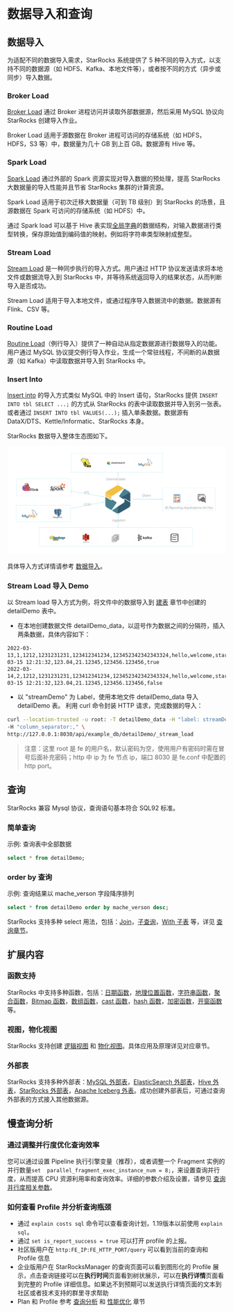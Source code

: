 # 数据导入和查询

## 数据导入

为适配不同的数据导入需求，StarRocks 系统提供了 5 种不同的导入方式，以支持不同的数据源（如 HDFS、Kafka、本地文件等），或者按不同的方式（异步或同步）导入数据。

### Broker Load

[Broker Load](/loading/BrokerLoad.md) 通过 Broker 进程访问并读取外部数据源，然后采用 MySQL 协议向 StarRocks 创建导入作业。

Broker Load 适用于源数据在 Broker 进程可访问的存储系统（如 HDFS，HDFS，S3 等）中，数据量为几十 GB 到上百 GB。数据源有 Hive 等。

### Spark Load

[Spark Load](/loading/SparkLoad.md) 通过外部的 Spark 资源实现对导入数据的预处理，提高 StarRocks 大数据量的导入性能并且节省 StarRocks 集群的计算资源。

Spark Load 适用于初次迁移大数据量（可到 TB 级别）到 StarRocks 的场景，且源数据在 Spark 可访问的存储系统（如 HDFS）中。

通过 Spark load 可以基于 Hive 表实现[全局字典](/loading/SparkLoad.md#全局字典)的数据结构，对输入数据进行类型转换，保存原始值到编码值的映射。例如将字符串类型映射成整型。

### Stream Load

[Stream Load](/loading/StreamLoad.md) 是一种同步执行的导入方式。用户通过 HTTP 协议发送请求将本地文件或数据流导入到 StarRocks 中，并等待系统返回导入的结果状态，从而判断导入是否成功。

Stream Load 适用于导入本地文件，或通过程序导入数据流中的数据。数据源有 Flink、CSV 等。

### Routine Load

[Routine Load](/loading/RoutineLoad.md)（例行导入）提供了一种自动从指定数据源进行数据导入的功能。用户通过 MySQL 协议提交例行导入作业，生成一个常驻线程，不间断的从数据源（如 Kafka）中读取数据并导入到 StarRocks 中。

### Insert Into

[Insert into](/loading/InsertInto.md) 的导入方式类似 MySQL 中的 Insert 语句，StarRocks 提供 `INSERT INTO tbl SELECT ...;` 的方式从 StarRocks 的表中读取数据并导入到另一张表。或者通过 `INSERT INTO tbl VALUES(...);` 插入单条数据。数据源有 DataX/DTS、Kettle/Informatic、StarRocks 本身。

StarRocks 数据导入整体生态图如下。

![starrocks_ecology](../assets/screenshot_1615530614737.png)

具体导入方式详情请参考 [数据导入](../loading/Loading_intro.md)。

### Stream Load 导入 Demo

以 Stream load 导入方式为例，将文件中的数据导入到 [建表](/quick_start/Create_table.md) 章节中创建的 detailDemo 表中。

* 在本地创建数据文件 detailDemo_data，以逗号作为数据之间的分隔符，插入两条数据，具体内容如下：

```Plain Text
2022-03-13,1,1212,1231231231,123412341234,123452342342343324,hello,welcome,starrocks,2022-03-15 12:21:32,123.04,21.12345,123456.123456,true
2022-03-14,2,1212,1231231231,123412341234,123452342342343324,hello,welcome,starrocks,2022-03-15 12:21:32,123.04,21.12345,123456.123456,false
```

* 以 "streamDemo" 为 Label，使用本地文件 detailDemo_data 导入 detailDemo 表。
利用 curl 命令封装 HTTP 请求，完成数据的导入：

```bash
curl --location-trusted -u root: -T detailDemo_data -H "label: streamDemo" \
-H "column_separator:," \
http://127.0.0.1:8030/api/example_db/detailDemo/_stream_load
```

> 注意：这里 root 是 fe 的用户名，默认密码为空，使用用户有密码时需在冒号后面补充密码；http 中 ip 为 fe 节点 ip，端口 8030 是 fe.conf 中配置的 http port。

## 查询

StarRocks 兼容 Mysql 协议，查询语句基本符合 SQL92 标准。

### 简单查询

示例: 查询表中全部数据

```sql
select * from detailDemo;
```

### order by 查询

示例: 查询结果以 mache_verson 字段降序排列

```sql
select * from detailDemo order by mache_verson desc;
```

StarRocks 支持多种 select 用法，包括：[Join](/sql-reference/sql-statements/data-manipulation/SELECT.md#%E8%BF%9E%E6%8E%A5join)，[子查询](/sql-reference/sql-statements/data-manipulation/SELECT.md#子查询)，[With 子表](/sql-reference/sql-statements/data-manipulation/SELECT.md#with%E5%AD%90%E5%8F%A5) 等，详见 [查询章节](/sql-reference/sql-statements/data-manipulation/SELECT.md)。

## 扩展内容

### 函数支持

StarRocks 中支持多种函数，包括：[日期函数](/sql-reference/sql-functions/date-time-functions/)，[地理位置函数](/sql-reference/sql-functions/spatial-functions)，[字符串函数](/sql-reference/sql-functions/string-functions/)，[聚合函数](/sql-reference/sql-functions/aggregate-functions/)，[Bitmap 函数](/sql-reference/sql-functions/bitmap-functions/)，[数组函数](/sql-reference/sql-functions/array-functions/)，[cast 函数](/sql-reference/sql-functions/cast.md)，[hash 函数](/sql-reference/sql-functions/hash-functions/)，[加密函数](/sql-reference/sql-functions/encryption-functions/)，[开窗函数](/using_starrocks/Window_function.md) 等。

### 视图，物化视图

StarRocks 支持创建 [逻辑视图](/sql-reference/sql-statements/data-definition/CREATE%20VIEW.md#description) 和 [物化视图](/using_starrocks/Materialized_view.md#物化视图)。具体应用及原理详见对应章节。

### 外部表

StarRocks 支持多种外部表：[MySQL 外部表](/using_starrocks/External_table.md#MySQL外部表)，[ElasticSearch 外部表](/using_starrocks/External_table.md#ElasticSearch外部表)，[Hive 外表](/using_starrocks/External_table.md#Hive外表)，[StarRocks 外部表](/using_starrocks/External_table.md#StarRocks外部表)，[Apache Iceberg 外表](/using_starrocks/External_table.md#apache-iceberg%E5%A4%96%E8%A1%A8)。成功创建外部表后，可通过查询外部表的方式接入其他数据源。

## 慢查询分析

### 通过调整并行度优化查询效率

您可以通过设置 Pipeline 执行引擎变量（推荐），或者调整一个 Fragment 实例的并行数量`set  parallel_fragment_exec_instance_num = 8;`，来设置查询并行度，从而提高 CPU 资源利用率和查询效率。详细的参数介绍及设置，请参见 [查询并行度相关参数](/administration/Query_management.md/#查询相关的session变量)。

### 如何查看 Profile 并分析查询瓶颈

* 通过 `explain costs sql` 命令可以查看查询计划，1.19版本以前使用 `explain sql`。
* 通过 `set is_report_success = true` 可以打开 profile 的上报。
* 社区版用户在 `http:FE_IP:FE_HTTP_PORT/query` 可以看到当前的查询和 Profile 信息
* 企业版用户在 StarRocksManager 的查询页面可以看到图形化的 Profile 展示，点击查询链接可以在**执行时间**页面看到树状展示，可以在**执行详情**页面看到完整的 Profile 详细信息。如果达不到预期可以发送执行详情页面的文本到社区或者技术支持的群里寻求帮助
* Plan 和 Profile 参考 [查询分析](../administration/Query_planning.md) 和 [性能优化](../administration/Profiling.md) 章节
